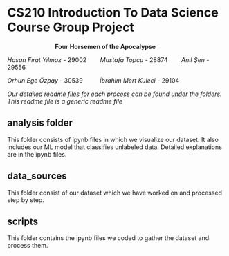# CS210 Introduction To Data Science Course Group Project

&nbsp;&nbsp;&nbsp;&nbsp;&nbsp;&nbsp;&nbsp;&nbsp;&nbsp;&nbsp;&nbsp;&nbsp;&nbsp;&nbsp;&nbsp;&nbsp;&nbsp;&nbsp;&nbsp;&nbsp;&nbsp;&nbsp;&nbsp;&nbsp;&nbsp;&nbsp;&nbsp; **Four Horsemen of the Apocalypse** 

*Hasan Fırat Yılmaz* - 29002 &nbsp;&nbsp;&nbsp;&nbsp;&nbsp;&nbsp; *Mustafa Topcu* - 28874 &nbsp;&nbsp;&nbsp;&nbsp;&nbsp;&nbsp; *Anıl Şen* - 29556

*Orhun Ege Özpay* - 30539 &nbsp;&nbsp;&nbsp;&nbsp;&nbsp;&nbsp;&nbsp;&nbsp; *İbrahim Mert Kuleci* - 29104



*Our detailed readme files for each process can be found under the folders. This readme file is a generic readme file*

## analysis folder

This folder consists of ipynb files in which we visualize our dataset. It also includes our ML model that classifies unlabeled data. Detailed explanations are in the ipynb files.

## data_sources

This folder consist of our dataset which we have worked on and processed step by step.

## scripts

This folder contains the ipynb files we coded to gather the dataset and process them.


